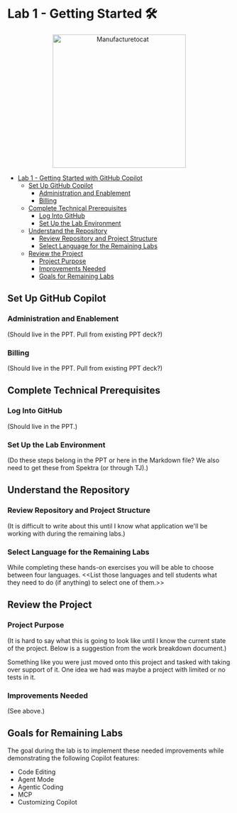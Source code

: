 # Lab 1 - Getting Started :hammer_and_wrench:

<p align="center">
  <img src="https://octodex.github.com/images/manufacturetocat.png" alt="Manufacturetocat" width="300" />
</p>

- [Lab 1 - Getting Started with GitHub Copilot](#skills-exercises-toolkit-hammer_and_wrench)
  - [Set Up GitHub Copilot](#set-up-github-copilot)
    - [Administration and Enablement](#administration-and-enablement)
    - [Billing](#billing)
  - [Complete Technical Prerequisites](#complete-technical-prerequisites)
    - [Log Into GitHub](#log-into-github)
    - [Set Up the Lab Environment](#set-up-the-lab-environment)
  - [Understand the Repository](#understand-the-repository)
    - [Review Repository and Project Structure](#review-repository-and-project-structure)
    - [Select Language for the Remaining Labs](#select-language-for-the-remaining-labs)
  - [Review the Project](#review-the-project)
    - [Project Purpose](#project-purpose)
    - [Improvements Needed](#improvements-needed)
    - [Goals for Remaining Labs](#goals-for-remaining-labs)

## Set Up GitHub Copilot

### Administration and Enablement

(Should live in the PPT. Pull from existing PPT deck?)

### Billing

(Should live in the PPT. Pull from existing PPT deck?)

## Complete Technical Prerequisites

### Log Into GitHub

(Should live in the PPT.)

### Set Up the Lab Environment

(Do these steps belong in the PPT or here in the Markdown file? We also need to get these from Spektra (or through TJ).)

## Understand the Repository

### Review Repository and Project Structure

(It is difficult to write about this until I know what application we'll be working with during the remaining labs.)

### Select Language for the Remaining Labs

While completing these hands-on exercises you will be able to choose between four languages. <<List those languages and tell students what they need to do (if anything) to select one of them.>>

## Review the Project

### Project Purpose

(It is hard to say what this is going to look like until I know the current state of the project. Below is a suggestion from the work breakdown document.)

Something like you were just moved onto this project and tasked with taking over support of it. One idea we had was maybe a project with limited or no tests in it.

### Improvements Needed

(See above.)

## Goals for Remaining Labs

The goal during the lab is to implement these needed improvements while demonstrating the following Copilot features:
 - Code Editing
 - Agent Mode
 - Agentic Coding
 - MCP
 - Customizing Copilot
